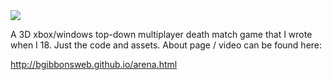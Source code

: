 <img src="http://bgibbonsweb.github.io/arenaTitle.png"/>

A 3D xbox/windows top-down multiplayer death match game that I wrote when I 18.  Just the code and assets.
About page / video can be found here:

<a href="http://bgibbonsweb.github.io/arena.html">http://bgibbonsweb.github.io/arena.html</a>
